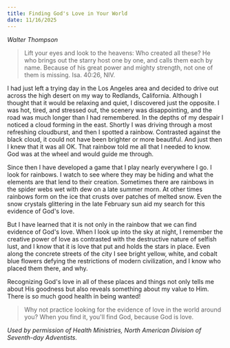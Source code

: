 ```yaml
---
title: Finding God's Love in Your World
date: 11/16/2025
---
```


_Walter Thompson_

> <p></p>
> Lift your eyes and look to the heavens: Who created all these? He who brings out the starry host one by one, and calls them each by name. Because of his great power and mighty strength, not one of them is missing. Isa. 40:26, NIV.

I had just left a trying day in the Los Angeles area and decided to drive out across the high desert on my way to Redlands, California. Although I thought that it would be relaxing and quiet, I discovered just the opposite. I was hot, tired, and stressed out, the scenery was disappointing, and the road was much longer than I had remembered. In the depths of my despair I noticed a cloud forming in the east. Shortly I was driving through a most refreshing cloudburst, and then I spotted a rainbow. Contrasted against the black cloud, it could not have been brighter or more beautiful. And just then I knew that it was all OK. That rainbow told me all that I needed to know. God was at the wheel and would guide me through.

Since then I have developed a game that I play nearly everywhere I go. I look for rainbows. I watch to see where they may be hiding and what the elements are that lend to their creation. Sometimes there are rainbows in the spider webs wet with dew on a late summer morn. At other times rainbows form on the ice that crusts over patches of melted snow. Even the snow crystals glittering in the late February sun aid my search for this evidence of God's love.

But I have learned that it is not only in the rainbow that we can find evidence of God's love. When I look up into the sky at night, I remember the creative power of love as contrasted with the destructive nature of selfish lust, and I know that it is love that put and holds the stars in place. Even along the concrete streets of the city I see bright yellow, white, and cobalt blue flowers defying the restrictions of modern civilization, and I know who placed them there, and why.

Recognizing God's love in all of these places and things not only tells me about His goodness but also reveals something about my value to Him. There is so much good health in being wanted!

> <callout></callout>
> Why not practice looking for the evidence of love in the world around you? When you find it, you'll find God, because God is love.

_Used by permission of Health Ministries, North American Division of Seventh-day Adventists._